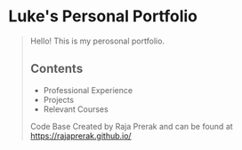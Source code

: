 # Luke's Personal Portfolio

> Hello! This is my perosonal portfolio. 
>
> ## Contents
>
> * Professional Experience
> * Projects
> * Relevant Courses
>
> Code Base Created by Raja Prerak and can be found at https://rajaprerak.github.io/
